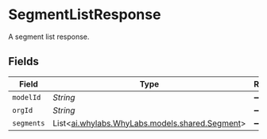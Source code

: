 # SegmentListResponse

A segment list response.


## Fields

| Field                                                                            | Type                                                                             | Required                                                                         | Description                                                                      |
| -------------------------------------------------------------------------------- | -------------------------------------------------------------------------------- | -------------------------------------------------------------------------------- | -------------------------------------------------------------------------------- |
| `modelId`                                                                        | *String*                                                                         | :heavy_minus_sign:                                                               | N/A                                                                              |
| `orgId`                                                                          | *String*                                                                         | :heavy_minus_sign:                                                               | N/A                                                                              |
| `segments`                                                                       | List<[ai.whylabs.WhyLabs.models.shared.Segment](../../models/shared/Segment.md)> | :heavy_minus_sign:                                                               | N/A                                                                              |